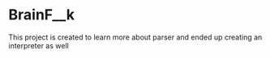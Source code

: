 # BrainF__k
This project is created to learn more about parser and ended up creating an interpreter as well
